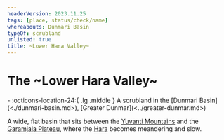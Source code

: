```yaml
---
headerVersion: 2023.11.25
tags: [place, status/check/name]
whereabouts: Dunmari Basin
typeOf: scrubland
unlisted: true
title: ~Lower Hara Valley~
---
```

# The ~Lower Hara Valley~
<div class="grid cards ext-narrow-margin ext-one-column" markdown>
-    :octicons-location-24:{ .lg .middle } A scrubland in the [Dunmari Basin](<./dunmari-basin.md>), [Greater Dunmar](<../greater-dunmar.md>)  
</div>


A wide, flat basin that sits between the [Yuvanti Mountains](<../yuvanti-mountains.md>) and the [Garamjala Plateau](<../garamjala-plateau/garamjala-plateau.md>), where the [Hara](<../rivers/hara-watershed/hara.md>) becomes meandering and slow. 